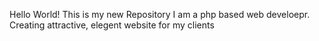 Hello World! 
This is my new Repository 
I am a php based web develoepr. Creating attractive, elegent website for my clients
